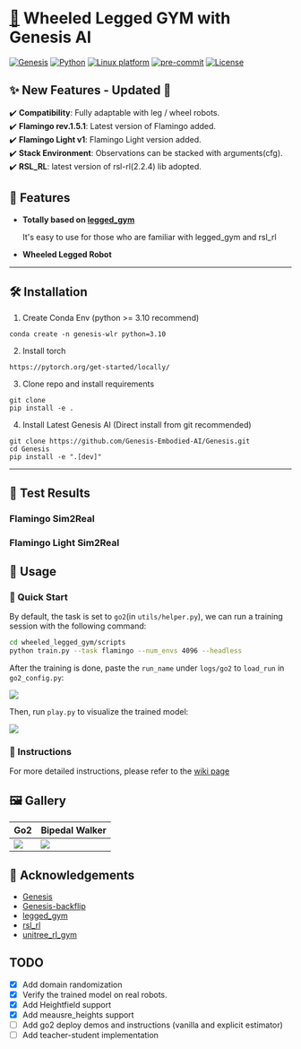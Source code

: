 # [🛞](https://github.com/user-attachments/assets/01ebe3a4-c2dd-4215-8128-882aee685234) Wheeled Legged GYM with Genesis AI

[![Genesis](https://img.shields.io/badge/genesis_ai-blue)](https://genesis-world.readthedocs.io/en/latest/user_guide/index.html)
[![Python](https://img.shields.io/badge/python-3.10-blue.svg)](https://docs.python.org/3/whatsnew/3.10.html)
[![Linux platform](https://img.shields.io/badge/platform-linux--64-orange.svg)](https://releases.ubuntu.com/20.04/)
[![pre-commit](https://img.shields.io/badge/pre--commit-enabled-brightgreen?logo=pre-commit&logoColor=white)](https://pre-commit.com/)
[![License](https://img.shields.io/badge/license-bsd-yellow.svg)](https://opensource.org/license/mit)

## **✨ New Features - Updated 🚀**
✔️ **Compatibility**: Fully adaptable with  leg / wheel robots.  
✔️ **Flamingo rev.1.5.1**: Latest version of Flamingo added.  
✔️ **Flamingo Light v1**: Flamingo Light version added.  
✔️ **Stack Environment**: Observations can be stacked with arguments(cfg).  
✔️ **RSL_RL**: latest version of rsl-rl(2.2.4) lib adopted.  

## 🌟 Features

- **Totally based on [legged_gym](https://github.com/leggedrobotics/legged_gym)**
  
  It's easy to use for those who are familiar with legged_gym and rsl_rl

- **Wheeled Legged Robot**

---
## 🛠 Installation
1. Create Conda Env (python >= 3.10 recommend)
  ```
conda create -n genesis-wlr python=3.10
  ```
2. Install torch
  ```
  https://pytorch.org/get-started/locally/
  ```
3. Clone repo and install requirements
  ```
  git clone
  pip install -e .
  ```
4. Install Latest Genesis AI (Direct install from git recommended)
  ```
  git clone https://github.com/Genesis-Embodied-AI/Genesis.git
  cd Genesis
  pip install -e ".[dev]"
  ```
---

## 🧪 Test Results

### Flamingo Sim2Real
### Flamingo Light Sim2Real

## 👋 Usage

### 🚀 Quick Start

By default, the task is set to `go2`(in `utils/helper.py`), we can run a training session with the following command:

```bash
cd wheeled_legged_gym/scripts
python train.py --task flamingo --num_envs 4096 --headless
```

After the training is done, paste the `run_name` under `logs/go2` to `load_run` in `go2_config.py`: 

![](./test_resources/paste_load_run.png)

Then, run `play.py` to visualize the trained model:

![](./test_resources/go2_flat_play.gif)

### 📖 Instructions

For more detailed instructions, please refer to the [wiki page](https://github.com/lupinjia/genesis_lr/wiki)

## 🖼️ Gallery

| Go2 | Bipedal Walker |
|--- | --- |
| ![](./test_resources/go2_flat_play.gif) | ![](./test_resources/bipedal_walker_flat.gif) |

## 🙏 Acknowledgements

- [Genesis](https://github.com/Genesis-Embodied-AI/Genesis/tree/main)
- [Genesis-backflip](https://github.com/ziyanx02/Genesis-backflip)
- [legged_gym](https://github.com/leggedrobotics/legged_gym)
- [rsl_rl](https://github.com/leggedrobotics/rsl_rl)
- [unitree_rl_gym](https://github.com/unitreerobotics/unitree_rl_gym)

## TODO

- [x] Add domain randomization
- [x] Verify the trained model on real robots.
- [x] Add Heightfield support
- [x] Add meausre_heights support
- [ ] Add go2 deploy demos and instructions (vanilla and explicit estimator)
- [ ] Add teacher-student implementation
